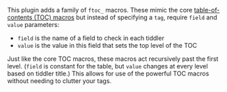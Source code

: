 This plugin adds a family of `ftoc_` macros. These mimic the core [table-of-contents (TOC) macros](https://tiddlywiki.com/static/Table-of-Contents%2520Macros.html) but instead of specifying a `tag`, require `field` and `value` parameters:

- `field` is the name of a field to check in each tiddler
- `value` is the value in this field that sets the top level of the TOC

Just like the core TOC macros, these macros act recursively past the first level. (`field` is constant for the table, but `value` changes at every level based on tiddler title.) This allows for use of the powerful TOC macros without needing to clutter your tags.
